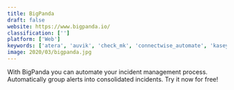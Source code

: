 ```yaml
---
title: BigPanda
draft: false 
website: https://www.bigpanda.io/
classification: ['']
platform: ['Web']
keywords: ['atera', 'auvik', 'check_mk', 'connectwise_automate', 'kaseya_vsa', 'logicmonitor', 'logz.io', 'manageengine_opmanager', 'naverisk', 'opsgenie', 'prtg_network_monitor', 'pagerduty', 'pulseway', 'rollbar', 'scalyr', 'sensu', 'site24x7', 'sumo_logic', 'victorops', 'ninjarmm', 'xmatters']
image: 2020/03/bigpanda.jpg
---
```

With BigPanda you can automate your incident management process.  Automatically group alerts into consolidated incidents. Try it now for free!